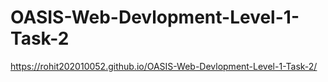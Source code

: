 # OASIS-Web-Devlopment-Level-1-Task-2

https://rohit202010052.github.io/OASIS-Web-Devlopment-Level-1-Task-2/
